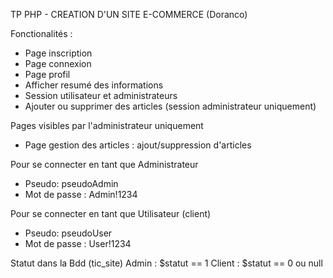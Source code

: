 
TP PHP - CREATION D'UN SITE E-COMMERCE (Doranco)

Fonctionalités : 
- Page inscription 
- Page connexion
- Page profil
- Afficher resumé des informations 
- Session utilisateur et administrateurs
- Ajouter ou supprimer des articles (session administrateur uniquement)

Pages visibles par l'administrateur uniquement
- Page gestion des articles : ajout/suppression d'articles

Pour se connecter en tant que Administrateur
- Pseudo: pseudoAdmin
- Mot de passe : Admin!1234

Pour se connecter en tant que Utilisateur (client)
- Pseudo: pseudoUser
- Mot de passe : User!1234

Statut dans la Bdd (tic_site)
Admin : $statut == 1
Client : $statut == 0 ou null
